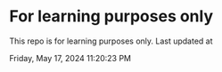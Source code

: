 # For learning purposes only
This repo is for learning purposes only.
Last updated at

Friday, May 17, 2024 11:20:23 PM

